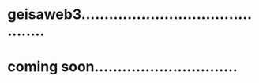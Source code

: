 # geisaweb3.............................................
# coming soon...............................
